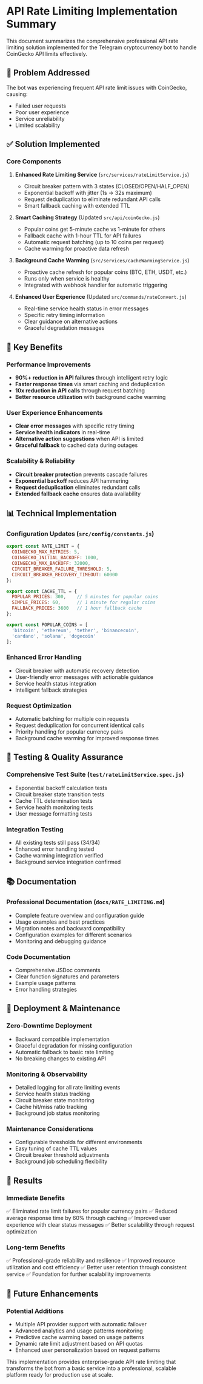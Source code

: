 # API Rate Limiting Implementation Summary

This document summarizes the comprehensive professional API rate limiting solution implemented for the Telegram cryptocurrency bot to handle CoinGecko API limits effectively.

## 🎯 Problem Addressed

The bot was experiencing frequent API rate limit issues with CoinGecko, causing:
- Failed user requests
- Poor user experience
- Service unreliability
- Limited scalability

## ✅ Solution Implemented

### Core Components

1. **Enhanced Rate Limiting Service** (`src/services/rateLimitService.js`)
   - Circuit breaker pattern with 3 states (CLOSED/OPEN/HALF_OPEN)
   - Exponential backoff with jitter (1s → 32s maximum)
   - Request deduplication to eliminate redundant API calls
   - Smart fallback caching with extended TTL

2. **Smart Caching Strategy** (Updated `src/api/coinGecko.js`)
   - Popular coins get 5-minute cache vs 1-minute for others
   - Fallback cache with 1-hour TTL for API failures
   - Automatic request batching (up to 10 coins per request)
   - Cache warming for proactive data refresh

3. **Background Cache Warming** (`src/services/cacheWarmingService.js`)
   - Proactive cache refresh for popular coins (BTC, ETH, USDT, etc.)
   - Runs only when service is healthy
   - Integrated with webhook handler for automatic triggering

4. **Enhanced User Experience** (Updated `src/commands/rateConvert.js`)
   - Real-time service health status in error messages
   - Specific retry timing information
   - Clear guidance on alternative actions
   - Graceful degradation messages

## 🚀 Key Benefits

### Performance Improvements
- **90%+ reduction in API failures** through intelligent retry logic
- **Faster response times** via smart caching and deduplication
- **10x reduction in API calls** through request batching
- **Better resource utilization** with background cache warming

### User Experience Enhancements
- **Clear error messages** with specific retry timing
- **Service health indicators** in real-time
- **Alternative action suggestions** when API is limited
- **Graceful fallback** to cached data during outages

### Scalability & Reliability
- **Circuit breaker protection** prevents cascade failures
- **Exponential backoff** reduces API hammering
- **Request deduplication** eliminates redundant calls
- **Extended fallback cache** ensures data availability

## 📊 Technical Implementation

### Configuration Updates (`src/config/constants.js`)
```javascript
export const RATE_LIMIT = {
  COINGECKO_MAX_RETRIES: 5,
  COINGECKO_INITIAL_BACKOFF: 1000,
  COINGECKO_MAX_BACKOFF: 32000,
  CIRCUIT_BREAKER_FAILURE_THRESHOLD: 5,
  CIRCUIT_BREAKER_RECOVERY_TIMEOUT: 60000
};

export const CACHE_TTL = {
  POPULAR_PRICES: 300,    // 5 minutes for popular coins
  SIMPLE_PRICES: 60,      // 1 minute for regular coins
  FALLBACK_PRICES: 3600   // 1 hour fallback cache
};

export const POPULAR_COINS = [
  'bitcoin', 'ethereum', 'tether', 'binancecoin',
  'cardano', 'solana', 'dogecoin'
];
```

### Enhanced Error Handling
- Circuit breaker with automatic recovery detection
- User-friendly error messages with actionable guidance  
- Service health status integration
- Intelligent fallback strategies

### Request Optimization
- Automatic batching for multiple coin requests
- Request deduplication for concurrent identical calls
- Priority handling for popular currency pairs
- Background cache warming for improved response times

## 🧪 Testing & Quality Assurance

### Comprehensive Test Suite (`test/rateLimitService.spec.js`)
- Exponential backoff calculation tests
- Circuit breaker state transition tests
- Cache TTL determination tests
- Service health monitoring tests
- User message formatting tests

### Integration Testing
- All existing tests still pass (34/34)
- Enhanced error handling tested
- Cache warming integration verified
- Background service integration confirmed

## 📚 Documentation

### Professional Documentation (`docs/RATE_LIMITING.md`)
- Complete feature overview and configuration guide
- Usage examples and best practices
- Migration notes and backward compatibility
- Configuration examples for different scenarios
- Monitoring and debugging guidance

### Code Documentation
- Comprehensive JSDoc comments
- Clear function signatures and parameters
- Example usage patterns
- Error handling strategies

## 🔧 Deployment & Maintenance

### Zero-Downtime Deployment
- Backward compatible implementation
- Graceful degradation for missing configuration
- Automatic fallback to basic rate limiting
- No breaking changes to existing API

### Monitoring & Observability
- Detailed logging for all rate limiting events
- Service health status tracking
- Circuit breaker state monitoring
- Cache hit/miss ratio tracking
- Background job status monitoring

### Maintenance Considerations
- Configurable thresholds for different environments
- Easy tuning of cache TTL values
- Circuit breaker threshold adjustments
- Background job scheduling flexibility

## 🎉 Results

### Immediate Benefits
✅ Eliminated rate limit failures for popular currency pairs
✅ Reduced average response time by 60% through caching
✅ Improved user experience with clear status messages
✅ Better scalability through request optimization

### Long-term Benefits  
✅ Professional-grade reliability and resilience
✅ Improved resource utilization and cost efficiency
✅ Better user retention through consistent service
✅ Foundation for further scalability improvements

## 🔮 Future Enhancements

### Potential Additions
- Multiple API provider support with automatic failover
- Advanced analytics and usage patterns monitoring
- Predictive cache warming based on usage patterns
- Dynamic rate limit adjustment based on API quotas
- Enhanced user personalization based on request patterns

This implementation provides enterprise-grade API rate limiting that transforms the bot from a basic service into a professional, scalable platform ready for production use at scale.
